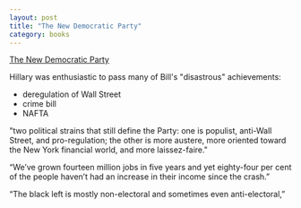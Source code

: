 ```yaml
---
layout: post
title: "The New Democratic Party"
category: books
---
```


[The New Democratic Party](http://www.newyorker.com/magazine/2016/03/21/bernie-hillary-and-the-new-democratic-party)

Hillary was enthusiastic to pass many of Bill's "disastrous" achievements:
* deregulation of Wall Street
* crime bill
* NAFTA

"two political strains that still define the Party: one is populist, anti-Wall Street, and
pro-regulation; the other is more austere, more oriented toward the New York financial
world, and more laissez-faire."


“We’ve grown fourteen million jobs in five years and yet eighty-four per cent of the
people haven’t had an increase in their income since the crash.”

“The black left is mostly non-electoral and sometimes even anti-electoral,” 
